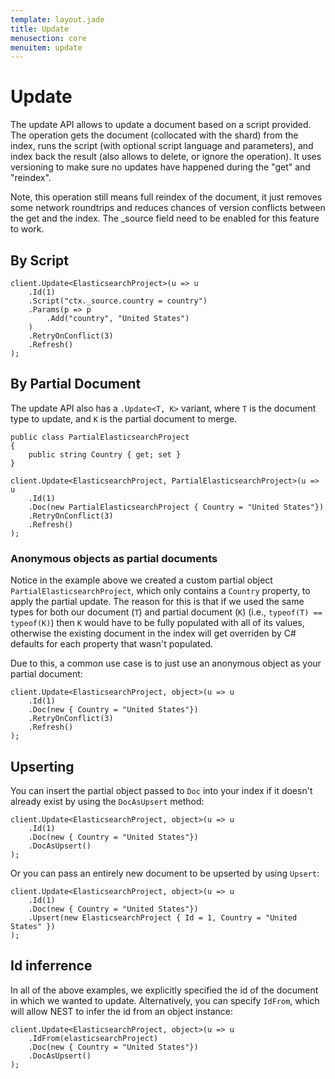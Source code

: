 ```yaml
---
template: layout.jade
title: Update
menusection: core
menuitem: update
---
```



# Update

The update API allows to update a document based on a script provided. The operation gets the document (collocated with the shard) from the index, runs the script (with optional script language and parameters), and index back the result (also allows to delete, or ignore the operation). It uses versioning to make sure no updates have happened during the "get" and "reindex".

Note, this operation still means full reindex of the document, it just removes some network roundtrips and reduces chances of version conflicts between the get and the index. The _source field need to be enabled for this feature to work.

## By Script

	client.Update<ElasticsearchProject>(u => u
		.Id(1)
		.Script("ctx._source.country = country")
		.Params(p => p
			.Add("country", "United States")
		)
		.RetryOnConflict(3)
		.Refresh()
	);

## By Partial Document

The update API also has a `.Update<T, K>` variant, where `T` is the document type to update, and `K` is the partial document to merge.

	public class PartialElasticsearchProject
	{
		public string Country { get; set }
	}

	client.Update<ElasticsearchProject, PartialElasticsearchProject>(u => u
		.Id(1)
		.Doc(new PartialElasticsearchProject { Country = "United States"})
		.RetryOnConflict(3)
		.Refresh()
	);

### Anonymous objects as partial documents

Notice in the example above we created a custom partial object `PartialElasticsearchProject`, which only contains a `Country` property, to apply the partial update.  The reason for this is that if we used the same types for both our document (`T`) and partial document (`K`) (i.e., `typeof(T) == typeof(K)`) then `K` would have to be fully populated with all of its values, otherwise the existing document in the index will get overriden by C# defaults for each property that wasn't populated.

Due to this, a common use case is to just use an anonymous object as your partial document:

	client.Update<ElasticsearchProject, object>(u => u
		.Id(1)
		.Doc(new { Country = "United States"})
		.RetryOnConflict(3)
		.Refresh()
	);

## Upserting

You can insert the partial object passed to `Doc` into your index if it doesn't already exist by using the `DocAsUpsert` method:

	client.Update<ElasticsearchProject, object>(u => u
		.Id(1)
		.Doc(new { Country = "United States"})
		.DocAsUpsert()
	);

Or you can pass an entirely new document to be upserted by using `Upsert`:

	client.Update<ElasticsearchProject, object>(u => u
		.Id(1)
		.Doc(new { Country = "United States"})
		.Upsert(new ElasticsearchProject { Id = 1, Country = "United States" })
	);


## Id inferrence

In all of the above examples, we explicitly specified the id of the document in which we wanted to update.  Alternatively, you can specify `IdFrom`, which will allow NEST to infer the id from an object instance:

	client.Update<ElasticsearchProject, object>(u => u
		.IdFrom(elasticsearchProject)
		.Doc(new { Country = "United States"})
		.DocAsUpsert()
	);
